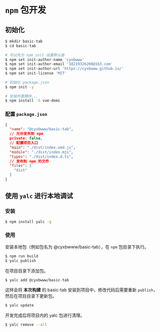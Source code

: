 # `npm` 包开发

## 初始化

``` sh
$ mkdir basic-tab
$ cd basic-tab
 
# 可以先为 npm init 设置默认值
$ npm set init-author-name 'cyxbwww'
$ npm set init-author-email '18219326208@163.com'
$ npm set init-author-url 'https://cyxbwww.github.io/'
$ npm set init-license 'MIT'
 
# 初始化 package.json
$ npm init -y
 
# 安装所需模块...
$ npm install -S vue-demi
```

### 配置 `package.json`

``` json
{
  "name": "@cyxbwww/basic-tab",
  // 允许发布到 npm
  private: false,
  // 配置项目入口
  "main": "./dist/index.umd.js",
  "module": "./dist/index.mjs",
  "types": "./dist/index.d.ts",
  // 发布到 npm 的文件
  "files": [
    "dist"
  ]
}
```

## 使用 `yalc` 进行本地调试

### 安装

``` sh
$ npm install yalc -g
```

### 使用

安装本地包（例如包名为 @cyxbwww/basic-tab），在 `npm` 包目录下执行。

``` sh
$ npm run build
$ yalc publish
```

在项目目录下添加包。

``` sh
$ yalc add @cyxbwww/basic-tab
```

这样会将 **本次构建** 的 basic-tab 安装到项目中，修改代码后需要重新 `publish`，然后在项目目录下更新包。

``` sh
$ yalc update
```

开发完成后将项目内的 yalc 包进行清理。

``` sh
$ yalc remove --all
```

